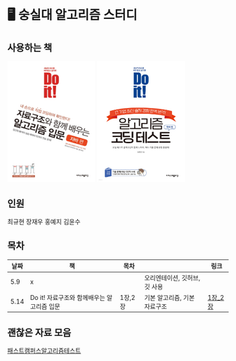 # 🖥️ 숭실대 알고리즘 스터디

## 사용하는 책

<img src="./profile/img/doit!자료구조.jpg"  width="200">
<img src="./profile/img/doit!알고리즘테스트.jpg"  width=201">

## 인원
최규현
장재우
홍예지
김윤수

## 목차

| 날짜 | 책 | 목차 |  | 링크 |
| --- | --- | --- | --- | --- |
| 5.9 | x |  | 오리엔테이션, 깃허브, 깃 사용 |  |
| 5.14 | Do it! 자료구조와 함께배우는 알고리즘 입문 | 1장,2장 | 기본 알고리즘, 기본 자료구조 |[1장_2장](https://github.com/algorithmSSU/1_2) |

## 괜찮은 자료 모음
[패스트캠퍼스알고리즘테스트](https://github.com/rhs0266/FastCampus.git)